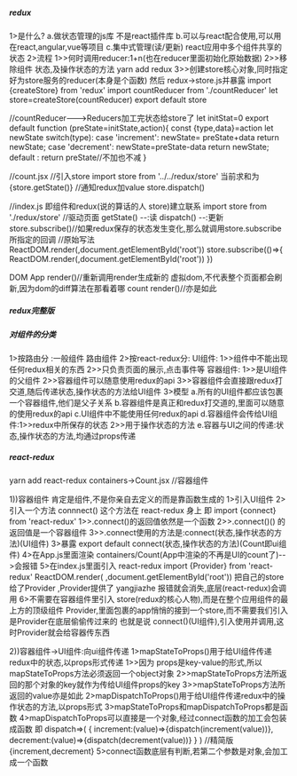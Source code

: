 ##### redux
1>是什么?
  a.做状态管理的js库 不是react插件库
  b.可以与react配合使用,可以用在react,angular,vue等项目
  c.集中式管理(读/更新) react应用中多个组件共享的状态
2>流程
  1>>何时调用reducer:1+n(也在reducer里面初始化原始数据)
  2>>移除组件 状态,及操作状态的方法
  yarn add redux
  3>>创建store核心对象,同时指定好为store服务的reducer(本身是个函数)
  然后 redux->store.js并暴露
  import {createStore} from 'redux'
  import countReducer from './countReducer'
  let store=createStore(countReducer)
  export default store

  //countReducer--->Reducers加工完状态给store了
  let initStat=0
  export default function (preState=initState,action){
    const {type,data}=action
    let newState
    switch(type):
          case 'increment':
          newState= preState+data
          return newState;
          case 'decrement': newState=preState-data
          return newState;
          default : return preState//不加也不减
  }

  //count.jsx
  //引入store
  import store from '../../redux/store'
  当前求和为 {store.getState()}
  //通知redux加value
  store.dispatch()

  //index.js  即组件和redux(说的算话的人 store)建立联系
  import store from './redux/store'
  //驱动页面
  getState() --:读
  dispatch() --:更新
  store.subscribe()//如果redux保存的状态发生变化,那么就调用store.subscribe所指定的回调
  //原始写法
  ReactDOM.render(<App/>,document.getElementById('root'))
  store.subscribe(()=>{
    ReactDOM.render(<App/>,document.getElementById('root'))
  })

  DOM
  App render()//重新调用render生成新的 虚拟dom,不代表整个页面都会刷新,因为dom的diff算法在那看着哪
  count render()//亦是如此

##### redux完整版

##### 对组件的分类
 1>按路由分 :一般组件
            路由组件
 2>按react-redux分:
      UI组件:
        1>>组件中不能出现任何redux相关的东西
        2>>只负责页面的展示,点击事件等
      容器组件:
        1>>是UI组件的父组件
        2>>容器组件可以随意使用redux的api
        3>>容器组件会直接跟redux打交道,随后传递状态,操作状态的方法给UI组件
 3>模型
 a.所有的UI组件都应该包裹一个容器组件,他们是父子关系
 b.容器组件是真正和redux打交道的,里面可以随意的使用redux的api
 c.UI组件中不能使用任何redux的api
 d.容器组件会传给UI组件:1>>redux中所保存的状态
                      2>>用于操作状态的方法
 e.容器与UI之间的传递:状态,操作状态的方法,均通过props传递

 ##### react-redux
 yarn add react-redux
 containers->Count.jsx //容器组件

1))容器组件 肯定是组件,不是你亲自去定义的而是靠函数生成的
 1>引入UI组件 
 2>引入一个方法 connnect() 
  这个方法在 react-redux 身上
  即 import {connect} from 'react-redux'
  1>>.connect()的返回值依然是一个函数
  2>>.connect()() 的返回值是一个容器组件
  3>>.connect使用的方法是:connect(状态,操作状态的方法)(UI组件)
 3>暴露 export default connect(状态,操作状态的方法)(Count即ui组件)
 4>在App.js里面渲染 containers/Count(App中渲染的不再是UI的count了)-->会报错
 5>在index.js里面引入 react-redux 
import {Provider} from 'react-redux'
 ReactDOM.render(
 <Provider store={store}>
  <BrowserRouter>
   <App/>
  </BrowserRouter>
 </Provider>,document.getElementById('root'))
 把自己的store给了Provider	,Provider提供了  yangjiazhe
 报错就会消失,底层(react-redux)会调用
 6>不需要在容器组件里引入 store(redux的核心人物),而是在整个应用组件的最上方的顶级组件 Provider,里面包裹的app悄悄的接到一个store,而不需要我们引入是Provider在底层偷偷传过来的
 也就是说 connect()(UI组件),引入使用并调用,这时Provider就会给容器传东西

2))容器组件->UI组件:向ui组件传递
  1>mapStateToProps()用于给UI组件传递redux中的状态,以props形式传递
    1>>因为 props是key-value的形式,所以mapStateToProps方法必须返回一个object对象
    2>>mapStateToProps方法所返回的那个对象的key就作为传给UI组件props的key
    3>>mapStateToProps方法所返回的value亦是如此
  2>mapDispatchToProps()用于给UI组件传递redux中的操作状态的方法,以props形式
  3>mapStateToProps和mapDispatchToProps都是函数
  4>mapDispatchToProps可以直接是一个对象,经过connect函数的加工会包装成函数
  即
    dispatch=>(
    {
      increment:(value)=>{dispatch(increment(value))},
      decrement:(value)=>{dispatch(decrement(value))}
      }
    )
    //精简版
    {increment,decrement}
  5>connect函数底层有判断,若第二个参数是对象,会加工成一个函数
